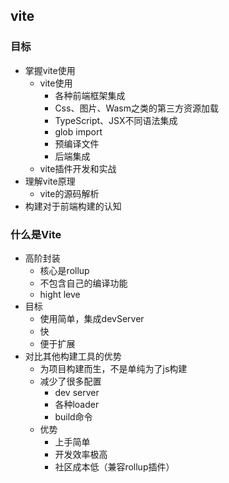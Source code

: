 ## vite
  ### 目标
  - 掌握vite使用
    - vite使用
      - 各种前端框架集成
      - Css、图片、Wasm之类的第三方资源加载
      - TypeScript、JSX不同语法集成
      - glob import
      - 预编译文件
      - 后端集成
    - vite插件开发和实战
  - 理解vite原理
    - vite的源码解析
  - 构建对于前端构建的认知
  ### 什么是Vite
  - 高阶封装
    - 核心是rollup
    - 不包含自己的编译功能
    - hight leve
  - 目标
    - 使用简单，集成devServer
    - 快
    - 便于扩展
  - 对比其他构建工具的优势
    - 为项目构建而生，不是单纯为了js构建
    - 减少了很多配置
      - dev server
      - 各种loader
      - build命令
    - 优势
      - 上手简单
      - 开发效率极高
      - 社区成本低（兼容rollup插件）
